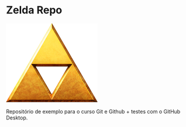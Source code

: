 # Zelda Repo

![Triforce](./Triforce.png)

Repositório de exemplo para o curso Git e Github + testes com o GitHub Desktop.